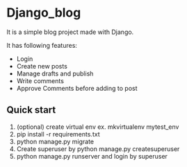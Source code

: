 # Django_blog
It is a simple blog project made with Django.

It has following features:
* Login
* Create new posts
* Manage drafts and publish 
* Write comments
* Approve Comments before adding to post

 Quick start
-----------
1. (optional) create virtual env ex. mkvirtualenv mytest_env
2. pip install -r requirements.txt
3. python manage.py migrate
4. Create superuser by python manage.py createsuperuser
5. python manage.py runserver and login by superuser
